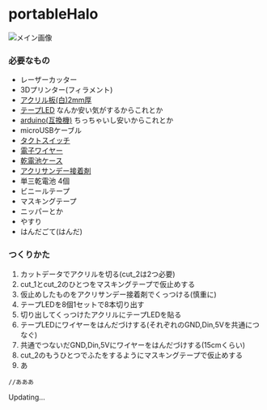 # portableHalo
![メイン画像](https://github.com/doqroman/portableHalo/blob/images/images/image_1.jpg?raw=true)

### 必要なもの
- レーザーカッター
- 3Dプリンター(フィラメント)
- [アクリル板(白)2mm厚](https://www.hazaiya.co.jp/category/akuriru_3.html)
- [テープLED](http://amzn.asia/d/enwciwZ)
なんか安い気がするからこれとか
- [arduino(互換機)](http://amzn.asia/d/03yo8XP)
ちっちゃいし安いからこれとか
- microUSBケーブル
- [タクトスイッチ](http://akizukidenshi.com/catalog/g/gP-02561/)
- [電子ワイヤー](http://akizukidenshi.com/catalog/g/gP-06756/)
- [乾電池ケース](http://akizukidenshi.com/catalog/g/gP-10207/)
- [アクリサンデー接着剤](http://amzn.asia/d/3OnWLN0)
- 単三乾電池 4個
- ビニールテープ
- マスキングテープ
- ニッパーとか
- やすり
- はんだごて(はんだ)

### つくりかた
1. カットデータでアクリルを切る(cut_2は2つ必要)
2. cut_1とcut_2のひとつをマスキングテープで仮止めする	
3. 仮止めしたものをアクリサンデー接着剤でくっつける(慎重に)				
4. テープLEDを8個1セットで8本切り出す
5. 切り出してくっつけたアクリルにテープLEDを貼る
6. テープLEDにワイヤーをはんだづけする(それぞれのGND,Din,5Vを共通につなぐ)
7. 共通でつないだGND,Din,5Vにワイヤーをはんだづけする(15cmくらい)
8. cut_2のもうひとつでふたをするようにマスキングテープで仮止めする
9. あ
```
//あああ
```

Updating...